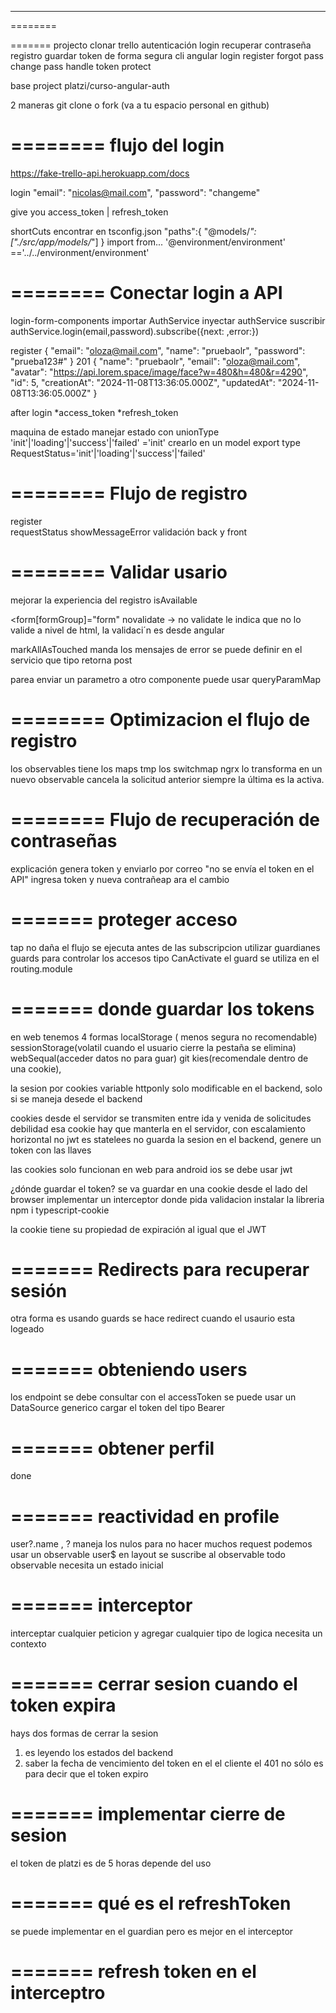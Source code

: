 *********************************************

========

=======
projecto
clonar trello
autenticación
login
recuperar contraseña
registro
guardar token de forma segura
cli angular
login
register
forgot pass
change pass
handle token protect

base project 
platzi/curso-angular-auth

2 maneras git clone
o fork (va a tu espacio personal en github)

========
flujo del login
========

https://fake-trello-api.herokuapp.com/docs

login
 "email": "nicolas@mail.com",
 "password": "changeme"

 give you access_token | refresh_token

 shortCuts  encontrar en tsconfig.json
"paths":{
	"@models/*":["./src/app/models/*"]
}
import from... '@environment/environment' =='../../environment/environment'

========
Conectar login a API
========
login-form-components
importar AuthService
inyectar authService
suscribir authService.login(email,password).subscribe({next: ,error:})

register
 {
  "email": "oloza@mail.com",
  "name": "pruebaolr",
  "password": "prueba123#"
	}
201
	{
	  "name": "pruebaolr",
	  "email": "oloza@mail.com",
	  "avatar": "https://api.lorem.space/image/face?w=480&h=480&r=4290",
	  "id": 5,
	  "creationAt": "2024-11-08T13:36:05.000Z",
	  "updatedAt": "2024-11-08T13:36:05.000Z"
	}

after login
	*access_token
	*refresh_token

maquina de estado
manejar estado con unionType	 'init'|'loading'|'success'|'failed' ='init'
crearlo en un model
export type RequestStatus='init'|'loading'|'success'|'failed'

========
Flujo de registro
========
register  
requestStatus
showMessageError
validación back y front


========
Validar usario
========
mejorar la experiencia del registro
isAvailable

<form[formGroup]="form" novalidate -> no validate le indica que no lo valide a nivel de html, la validaci´n es desde angular

markAllAsTouched  manda los mensajes de error
se puede definir en el servicio que tipo retorna  post<string>

parea enviar un parametro a otro componente puede usar queryParamMap

========
Optimizacion el flujo de registro
========
los observables tiene los maps
tmp los switchmap ngrx lo transforma en un nuevo observable
cancela la solicitud anterior siempre la última es la activa.

========
Flujo de recuperación de contraseñas
========
explicación
genera token y enviarlo por correo
"no se envía el token en el API"
ingresa token y nueva contrañeap ara el cambio


=======
proteger acceso
========
tap no daña el flujo se ejecuta antes de las subscripcion
utilizar guardianes  guards para controlar los accesos
tipo CanActivate
el guard se utiliza en el routing.module

=======
donde guardar los tokens
========
en web tenemos 4 formas
localStorage ( menos segura no recomendable)
sessionStorage(volatil cuando el usuario cierre la pestaña se elimina)
webSequal(acceder datos no para guar)
git kies(recomendale dentro de una cookie), 

la sesion por cookies variable httponly solo modificable en el backend, solo si se maneja desede el backend

cookies desde el servidor  se transmiten entre ida y venida de solicitudes
debilidad esa cookie hay que manterla en el servidor, con escalamiento horizontal no 
jwt es statelees no guarda la sesion en el backend, genere un token con las llaves

las cookies solo funcionan en web
para android ios se debe usar jwt

¿dónde guardar el token?
se va guardar en una cookie desde el lado del browser
implementar un interceptor donde pida validacion
instalar la libreria 
	npm i typescript-cookie

la cookie tiene su propiedad de expiración al igual que el JWT

=======
Redirects para recuperar sesión
========
otra forma es usando guards
se hace redirect cuando el usaurio esta logeado

=======
obteniendo users
========
los endpoint se debe consultar con el accessToken
se puede usar un DataSource generico
cargar el token del tipo Bearer

=======
obtener perfil
========
done

=======
reactividad en profile
========
user?.name , ? maneja los nulos
para no hacer muchos request podemos usar un observable  user$
en layout se suscribe al observable
todo observable necesita un estado inicial

=======
interceptor 
========
interceptar cualquier peticion y agregar cualquier tipo de logica 
necesita un contexto

=======
cerrar sesion cuando el token expira 
========
hays dos formas de cerrar la sesion
1. es leyendo los estados del backend
2. saber la fecha de vencimiento del token en el el cliente 
el 401 no sólo es para decir que el token expiro

=======
implementar cierre de sesion
=======
el token de platzi es de 5 horas
depende del uso

=======
qué es el refreshToken
=======
se puede implementar en el guardian
pero es mejor en el interceptor


=======
refresh token en el interceptro
=======



